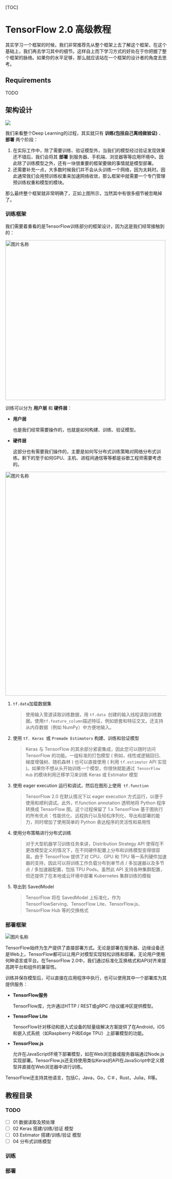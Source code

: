[TOC]

# TensorFlow 2.0 高级教程

其实学习一个框架的时候，我们非常推荐先从整个框架上去了解这个框架，在这个基础上，我们再去学习其中的细节。这样自上而下学习方式的好处在于你把握了整个框架的脉络。如果你的水平足够，那么就应该站在一个框架的设计者的角度去思考。

## Requirements

TODO

## 架构设计

![](https://flyman-cjb.oss-cn-hangzhou.aliyuncs.com/picgos/20190311145825.png)

我们来看整个Deep Learning的过程，其实就只有 **训练(包括自己离线做验证)** 、**部署** 两个阶段：

1. 在实际工作中，除了需要训练、验证模型外，当我们的模型经过验证发现效果还不错后，我们会将其 **部署** 到服务器、手机端、浏览器等等应用环境中。因此除了训练模型之外，还有一块很重要的框架要做的事情就是模型部署。
2. 还需要补充一点，大多数时候我们并不会从头训练一个网络，因为太耗时。因此通常我们会用预训练权重来加速网络收敛，那么框架中就需要一个专门管理预训练权重和模型的模块。

那么最终整个框架就非常明确了，正如上图所示，当然其中有很多细节被忽略掉了。

### 训练框架

我们需要着重看的是TensorFlow训练部分的框架设计，因为这是我们经常接触到的：

<img src="https://flyman-cjb.oss-cn-hangzhou.aliyuncs.com/picgos/20190406163445.png" width="500" height="高度" alt="图片名称" align=center>

训练可以分为 **用户层** 和 **硬件层**：

- **用户层**

  也是我们经常需要操作的，也就是如何构建、训练、验证模型。

- **硬件层**

  这部分也有需要我们操作的，主要是如何写分布式训练策略对网络分布式训练。剩下的至于如何GPU、主机、进程间通信等等都是谷歌工程师需要考虑的。

 

<img src="https://flyman-cjb.oss-cn-hangzhou.aliyuncs.com/picgos/20190406173739.png" width="700" height="高度" alt="图片名称" align=center>

1. `tf.data`加载数据集

   > 使用输入管道读取训练数据，用 `tf.data `创建的输入线程读取训练数据。使用` tf.feature_column `描述特征，例如嵌套和特征交叉。还支持从内存数据（例如 NumPy）中方便地输入。

2. 使用 `tf. Keras `或 `Premade Estimators` 构建、训练和验证模型

   > Keras 与 TensorFlow 的其余部分紧密集成，因此您可以随时访问 TensorFlow 的功能。一组标准的打包模型 ( 例如，线性或逻辑回归、梯度增强树、随机森林 ) 也可以直接使用 ( 利用 `tf.estimator` API 实现 )。如果你不想从头开始训练一个模型，你很快就能通过` TensorFlow Hub` 的模块利用迁移学习来训练 Keras 或 Estimator 模型

3. 使用 eager execution 运行和调试，然后在图形上使用` tf.function`

   > TensorFlow 2.0 在默认情况下以 eager execution 方式运行，以便于使用和顺利调试。此外，tf.function annotation 透明地将 Python 程序转换成 TensorFlow 图。这个过程保留了 1.x TensorFlow 基于图执行的所有优点：性能优化、远程执行以及轻松序列化、导出和部署的能力，同时增加了使用简单的 Python 表达程序的灵活性和易用性

4. 使用分布策略进行分布式训练

   > 对于大型机器学习训练任务来讲，Distribution Strategy API 使得在不更改模型定义的情况下，在不同硬件配置上分布和训练模型变得很容易。由于 TensorFlow 提供了对 CPU、GPU 和 TPU 等一系列硬件加速器的支持，因此可以将训练工作负载分布到单节点 / 多加速器以及多节点 / 多加速器配置，包括 TPU Pods。虽然此 API 支持各种集群配置，但还提供了在本地或云环境中部署 Kubernetes 集群训练的模板

5. 导出到 SavedModel

   > TensorFlow 将在 SavedModel 上标准化，作为 TensorFlowServing、TensorFlow Lite、TensorFlow.js、TensorFlow Hub 等的交换格式

### 部署框架

<img src="https://flyman-cjb.oss-cn-hangzhou.aliyuncs.com/picgos/20190406174841.png" width="宽度" height="高度" alt="图片名称" align=center>

TensorFlow始终为生产提供了直接部署方式。无论是部署在服务器、边缘设备还是Web上，TensorFlow都可以让用户对模型实现轻松训练和部署。无论用户使用何种语言或平台。在TensorFlow 2.0中，我们通过标准化互换格式和API对齐来提高跨平台和组件的兼容性。

训练并保存模型后，可以直接在应用程序中执行，也可以使用其中一个部署库为其提供服务：

- **TensorFlow服务**

  TensorFlow库，允许通过HTTP / REST或gRPC /协议缓冲区提供模型。

- **TensorFlow Lite**

  TensorFlow针对移动和嵌入式设备的轻量级解决方案提供了在Android，iOS和嵌入式系统（如Raspberry Pi和Edge TPU）上部署模型的功能。

- **TensorFlow.js**

  允许在JavaScript环境下部署模型，如在Web浏览器或服务器端通过Node.js实现部署。TensorFlow.js还支持使用类似Keras的API在JavaScript中定义模型并直接在Web浏览器中进行训练。

TensorFlow还支持其他语言，包括C，Java，Go，C＃，Rust，Julia，R等。

## 教程目录

### TODO

- [ ] 01 数据读取及预处理
- [ ] 02 Keras 搭建/训练/验证 模型
- [ ] 03 Estimator 搭建/训练/验证 模型
- [ ] 04 分布式训练模型

### 训练

 

### 部署


